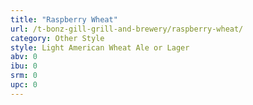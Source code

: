 ```yaml
---
title: "Raspberry Wheat"
url: /t-bonz-gill-grill-and-brewery/raspberry-wheat/
category: Other Style
style: Light American Wheat Ale or Lager
abv: 0
ibu: 0
srm: 0
upc: 0
---
```



